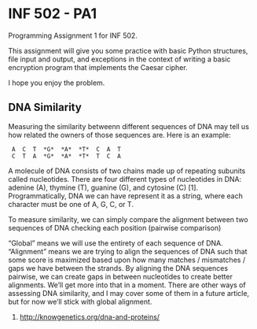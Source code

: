 # INF 502 - PA1
Programming Assignment 1 for INF 502.

This assignment will give you some practice with basic Python structures, file input and output, 
and exceptions in the context of writing a basic encryption program that implements the Caesar cipher. 

I hope you enjoy the problem.

## DNA Similarity
Measuring the similarity betweenn different sequences of DNA may tell us how related the owners of those sequences are. Here is an example:

```
 A  C  T  *G*  *A*  *T*  C  A  T
 C  T  A  *G*  *A*  *T*  T  C  A
```


A molecule of DNA consists of two chains made up of repeating subunits called nucleotides. There are four different types of nucleotides in DNA: adenine (A), thymine (T), guanine (G), and cytosine (C) [1]. Programmatically, DNA we can have represent it as a string, where each character must be one of A, G, C, or T.

To measure similarity, we can simply compare the alignment between two sequences of DNA checking each position (pairwise comparison)




“Global” means we will use the entirety of each sequence of DNA. “Alignment” means we are trying to align the sequences of DNA such that some score is maximized based upon how many matches / mismatches / gaps we have between the strands. By aligning the DNA sequences pairwise, we can create gaps in between nucleotides to create better alignments. We’ll get more into that in a moment. There are other ways of assessing DNA similarity, and I may cover some of them in a future article, but for now we’ll stick with global alignment.




1. http://knowgenetics.org/dna-and-proteins/
